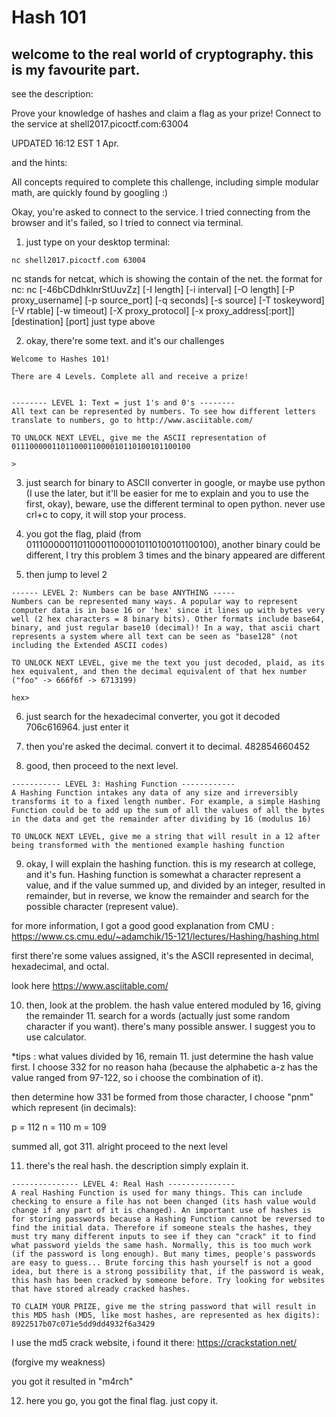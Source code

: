 # Hash 101

## welcome to the real world of cryptography. this is my favourite part.

see the description:

Prove your knowledge of hashes and claim a flag as your prize! Connect to the service at shell2017.picoctf.com:63004

UPDATED 16:12 EST 1 Apr.

and the hints:

All concepts required to complete this challenge, including simple modular math, are quickly found by googling :)

Okay, you're asked to connect to the service. I tried connecting from the browser and it's failed, so I tried to connect via terminal.
1. just type on your desktop terminal:
```
nc shell2017.picoctf.com 63004
```
nc stands for netcat, which is showing the contain of the net. 
the format for nc:
     nc [-46bCDdhklnrStUuvZz] [-I length] [-i interval] [-O length] [-P proxy_username]
        [-p source_port] [-q seconds] [-s source] [-T toskeyword] [-V rtable] [-w timeout]
        [-X proxy_protocol] [-x proxy_address[:port]] [destination] [port]
just type above

2. okay, there're some text. and it's our challenges
```
Welcome to Hashes 101!

There are 4 Levels. Complete all and receive a prize!


-------- LEVEL 1: Text = just 1's and 0's --------
All text can be represented by numbers. To see how different letters translate to numbers, go to http://www.asciitable.com/

TO UNLOCK NEXT LEVEL, give me the ASCII representation of 0111000001101100011000010110100101100100

>
``` 
3. just search for binary to ASCII converter in google, or maybe use python (I use the later, but it'll be easier for me to explain  and you to use the first, okay), beware, use the different terminal to open python.
  never use crl+c to copy, it will stop your process.
4. you got the flag, plaid (from 0111000001101100011000010110100101100100), another binary could be different, I try this problem 3 times and the binary appeared are different

5. then jump to level 2
```
------ LEVEL 2: Numbers can be base ANYTHING -----
Numbers can be represented many ways. A popular way to represent computer data is in base 16 or 'hex' since it lines up with bytes very well (2 hex characters = 8 binary bits). Other formats include base64, binary, and just regular base10 (decimal)! In a way, that ascii chart represents a system where all text can be seen as "base128" (not including the Extended ASCII codes)

TO UNLOCK NEXT LEVEL, give me the text you just decoded, plaid, as its hex equivalent, and then the decimal equivalent of that hex number ("foo" -> 666f6f -> 6713199)

hex>
```
6. just search for the hexadecimal converter, you got it decoded 706c616964. just enter it
7. then you're asked the decimal. convert it to decimal. 482854660452

8. good, then proceed to the next level. 
```
----------- LEVEL 3: Hashing Function ------------
A Hashing Function intakes any data of any size and irreversibly transforms it to a fixed length number. For example, a simple Hashing Function could be to add up the sum of all the values of all the bytes in the data and get the remainder after dividing by 16 (modulus 16)

TO UNLOCK NEXT LEVEL, give me a string that will result in a 12 after being transformed with the mentioned example hashing function
```

9. okay, I will explain the hashing function. this is my research at college, and it's fun. Hashing function is somewhat a character represent a value, and if the value summed up, and divided by an integer, resulted in remainder, but in reverse, we know the remainder and search for the possible character (represent value). 

for more information, I got a good good explanation from CMU : https://www.cs.cmu.edu/~adamchik/15-121/lectures/Hashing/hashing.html

first there're some values assigned, it's the ASCII represented in decimal, hexadecimal, and octal.

look here https://www.asciitable.com/

10. then, look at the problem. the hash value entered moduled by 16, giving the remainder 11. search for a words (actually just some random character if you want). there's many possible answer. I suggest you to use calculator.

*tips : what values divided by 16, remain 11. just determine the hash value first. I choose 332 for no reason haha (because the alphabetic a-z has the value ranged from 97-122, so i choose the combination of it). 

then determine how 331 be formed from those character, I choose "pnm" which represent (in decimals):

p = 112
n = 110
m = 109

summed all, got 311. alright proceed to the next level

11. there's the real hash. the description simply explain it. 
```
--------------- LEVEL 4: Real Hash ---------------
A real Hashing Function is used for many things. This can include checking to ensure a file has not been changed (its hash value would change if any part of it is changed). An important use of hashes is for storing passwords because a Hashing Function cannot be reversed to find the initial data. Therefore if someone steals the hashes, they must try many different inputs to see if they can "crack" it to find what password yields the same hash. Normally, this is too much work (if the password is long enough). But many times, people's passwords are easy to guess... Brute forcing this hash yourself is not a good idea, but there is a strong possibility that, if the password is weak, this hash has been cracked by someone before. Try looking for websites that have stored already cracked hashes.

TO CLAIM YOUR PRIZE, give me the string password that will result in this MD5 hash (MD5, like most hashes, are represented as hex digits):
8922517b07c071e5dd9dd4932f6a3429
```

I use the md5 crack website, i found it there: https://crackstation.net/

(forgive my weakness)

you got it resulted in "m4rch" 

12. here you go, you got the final flag. just copy it.

